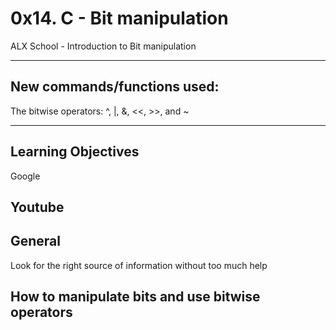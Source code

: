 # **0x14. C - Bit manipulation**
ALX School - Introduction to Bit manipulation

---
## **New commands/functions used:**

The bitwise operators: ^, |, &, <<, >>, and ~

---
## **Learning Objectives**

Google

Youtube
---
## **General**
Look for the right source of information without too much help

How to manipulate bits and use bitwise operators
---


